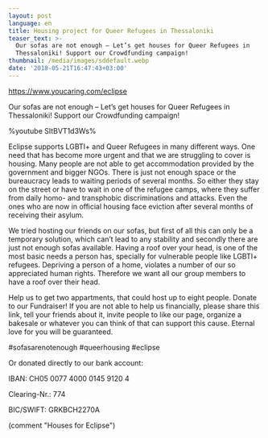 ```yaml
---
layout: post
language: en
title: Housing project for Queer Refugees in Thessaloniki
teaser_text: >-
  Our sofas are not enough – Let’s get houses for Queer Refugees in
  Thessaloniki! Support our Crowdfunding campaign!
thumbnail: /media/images/sddefault.webp
date: '2018-05-21T16:47:43+03:00'
---
```

https://www.youcaring.com/eclipse



Our sofas are not enough – Let’s get houses for Queer Refugees in Thessaloniki! Support our Crowdfunding campaign!

%youtube SItBVT1d3Ws%

Eclipse supports LGBTI+ and Queer Refugees in many different ways. One need that has become more urgent and that we are struggling to cover is housing. Many people are not able to get accommodation provided by the government and bigger NGOs. There is just not enough space or the bureaucracy leads to waiting periods of several months. So either they stay on the street or have to wait in one of the refugee camps, where they suffer from daily homo- and transphobic discriminations and attacks. Even the ones who are now in official housing face eviction after several months of receiving their asylum.

We tried hosting our friends on our sofas, but first of all this can only be a temporary solution, which can’t lead to any stability and secondly there are just not enough sofas available. Having a roof over your head, is one of the most basic needs a person has, specially for vulnerable people like LGBTI+ refugees. Depriving a person of a home, violates a number of our so appreciated human rights. Therefore we want all our group members to have a roof over their head.

Help us to get two appartments, that could host up to eight people. Donate to our Fundraiser! If you are not able to help us financially, please share this link, tell your friends about it, invite people to like our page, organize a bakesale or whatever you can think of that can support this cause. Eternal love for you will be guaranteed.

\#sofasarenotenough #queerhousing #eclipse



Or donated directly to our bank account:

IBAN: CH05 0077 4000 0145 9120 4

Clearing-Nr.: 774

BIC/SWIFT: GRKBCH2270A

(comment "Houses for Eclipse")
